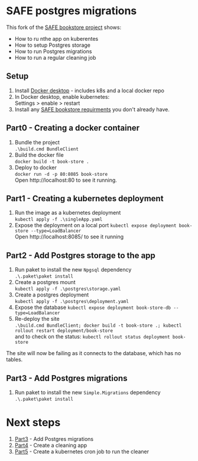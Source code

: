 # SAFE postgres migrations

This fork of the [SAFE bookstore project](https://github.com/SAFE-Stack/SAFE-BookStore) shows:
* How to ru nthe app on kuberentes
* How to setup Postgres storage
* How to run Postgres migrations
* How to run a regular cleaning job

## Setup

1. Install [Docker desktop](https://www.docker.com/products/docker-desktop) - includes k8s and a local docker repo
1. In Docker desktop, enable kubernetes:  
Settings > enable > restart
1. Install any [SAFE bookstore requirments](https://github.com/SAFE-Stack/SAFE-BookStore#requirements) you don't already have.

## Part0 - Creating a docker container

1. Bundle the project  
```.\build.cmd BundleClient```
1. Build the docker file  
```docker build -t book-store .```
1. Deploy to docker  
```docker run -d -p 80:8085 book-store```   
Open http://localhost:80 to see it running.

## Part1 - Creating a kubernetes deployment

1. Run the image as a kubernetes deployment  
```kubectl apply -f .\singleApp.yaml```  
1. Expose the deployment on a local port
```kubectl expose deployment book-store --type=LoadBalancer```  
Open http://localhost:8085/ to see it running

## Part2 - Add Postgres storage to the app

1. Run paket to install the new `Npgsql` dependency  
```.\.paket\paket install```
1. Create a postgres mount  
```kubectl apply -f .\postgres\storage.yaml```  
1. Create a postgres deployment  
```kubectl apply -f .\postgres\deployment.yaml```  
1. Expose the database
```kubectl expose deployment book-store-db --type=LoadBalancer```  
1. Re-deploy the site  
```.\build.cmd BundleClient; docker build -t book-store .; kubectl rollout restart deployment/book-store```  
and to check on the status:
```kubectl rollout status deployment book-store```

The site will now be failing as it connects to the database, which has no tables.

## Part3 - Add Postgres migrations

1. Run paket to install the new `Simple.Migrations` dependency  
```.\.paket\paket install```

# Next steps

1. [Part3](https://github.com/ChrisCanCompute/SAFE-BookStore/blob/Part3/README.md#part3---add-postgres-migrations) - Add Postgres migrations
1. [Part4](https://github.com/ChrisCanCompute/SAFE-BookStore/blob/Part4/README.md#part4---create-a-cleaning-app) - Create a cleaning app
1. [Part5](https://github.com/ChrisCanCompute/SAFE-BookStore/blob/Part5/README.md#part5---create-a-kubernetes-cron-job-to-run-the-cleaner) - Create a kubernetes cron job to run the cleaner
